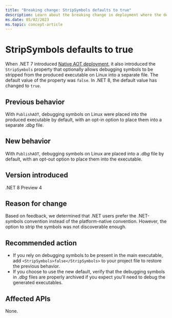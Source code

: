 ```yaml
---
title: "Breaking change: StripSymbols defaults to true"
description: Learn about the breaking change in deployment where the default value for 'StripSymbols' is now 'true' for 'PublishAOT'.
ms.date: 05/02/2023
ms.topic: concept-article
---
```

# StripSymbols defaults to true

When .NET 7 introduced [Native AOT deployment](../../../deploying/native-aot/index.md), it also introduced the `StripSymbols` property that optionally allows debugging symbols to be stripped from the produced executable on Linux into a separate file. The default value of the property was `false`. In .NET 8, the default value has changed to `true`.

## Previous behavior

With `PublishAOT`, debugging symbols on Linux were placed into the produced executable by default, with an opt-in option to place them into a separate *.dbg* file.

## New behavior

With `PublishAOT`, debugging symbols on Linux are placed into a *.dbg* file by default, with an opt-out option to place them into the executable.

## Version introduced

.NET 8 Preview 4

## Reason for change

Based on feedback, we determined that .NET users prefer the .NET-symbols convention instead of the platform-native convention. However, the option to strip the symbols was not discoverable enough.

## Recommended action

- If you rely on debugging symbols to be present in the main executable, add `<StripSymbols>false</StripSymbols>` to your project file to restore the previous behavior.
- If you choose to use the new default, verify that the debugging symbols in *.dbg* files are properly archived if you expect you'll need to debug the generated executables.

## Affected APIs

None.
